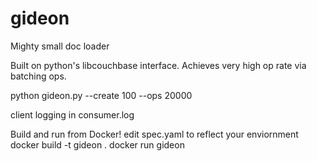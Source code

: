 # gideon
Mighty small doc loader

Built on python's libcouchbase interface.  Achieves very high op rate via batching ops.

python gideon.py --create 100 --ops 20000

client logging in consumer.log

Build and run from Docker!
edit spec.yaml to reflect your enviornment
docker build -t gideon .
docker run gideon
